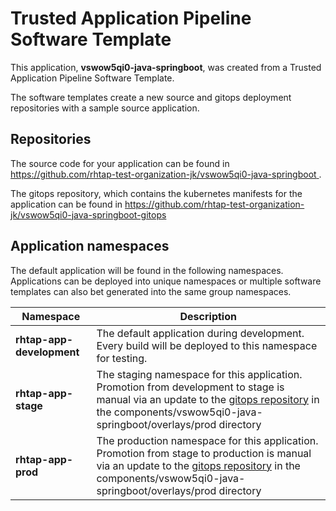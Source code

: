 # Trusted Application Pipeline Software Template

This application, **vswow5qi0-java-springboot**, was created from a Trusted Application Pipeline Software Template.

The software templates create a new source and gitops deployment repositories with a sample source application. 

## Repositories

The source code for your application can be found in [https://github.com/rhtap-test-organization-jk/vswow5qi0-java-springboot ](https://github.com/rhtap-test-organization-jk/vswow5qi0-java-springboot ).
 
The gitops repository, which contains the kubernetes manifests for the application can be found in 
[https://github.com/rhtap-test-organization-jk/vswow5qi0-java-springboot-gitops ](https://github.com/rhtap-test-organization-jk/vswow5qi0-java-springboot-gitops ) 

## Application namespaces 

The default application will be found in the following namespaces. Applications can be deployed into unique namespaces or multiple software templates can also bet generated into the same group namespaces.  

|  Namespace   |  Description   |  
| -------- | -------- |   
| **rhtap-app-development** | The default application during development. Every build will be deployed to this namespace for testing. | 
| **rhtap-app-stage** | The staging namespace for this application. Promotion from development to stage is manual via an update to the [gitops repository](https://github.com/rhtap-test-organization-jk/vswow5qi0-java-springboot-gitops ) in the components/vswow5qi0-java-springboot/overlays/prod directory |  
| **rhtap-app-prod** | The production namespace for this application. Promotion from stage to production is manual via an update to the [gitops repository](https://github.com/rhtap-test-organization-jk/vswow5qi0-java-springboot-gitops ) in the components/vswow5qi0-java-springboot/overlays/prod directory | 